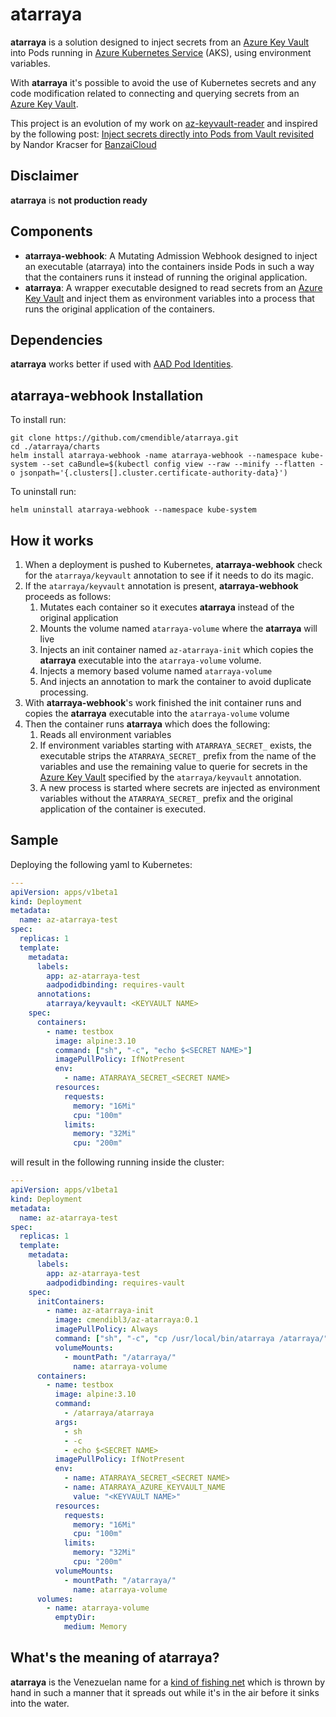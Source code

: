 # atarraya

**atarraya** is a solution designed to inject secrets from an [Azure Key Vault](https://azure.microsoft.com/en-us/services/key-vault/) into Pods running in [Azure Kubernetes Service](https://azure.microsoft.com/en-us/services/kubernetes-service/) (AKS), using environment variables.

With **atarraya** it's possible to avoid the use of Kubernetes secrets and any code modification related to connecting and querying secrets from an [Azure Key Vault](https://azure.microsoft.com/en-us/services/key-vault/).

This project is an evolution of my work on [az-keyvault-reader](https://github.com/cmendible/az-keyvault-reader) and inspired by the following post: [Inject secrets directly into Pods from Vault revisited](https://banzaicloud.com/blog/inject-secrets-into-pods-vault-revisited/) by Nandor Kracser for [BanzaiCloud](https://banzaicloud.com/)

## Disclaimer

**atarraya** is **not production ready**

## Components

* **atarraya-webhook**: A Mutating Admission Webhook designed to inject an executable (atarraya) into the containers inside Pods in such a way that the containers runs it instead of running the original application.
* **atarraya**: A wrapper executable designed to read secrets from an [Azure Key Vault](https://azure.microsoft.com/en-us/services/key-vault/) and inject them as environment variables into a process that runs the original application of the containers.

## Dependencies

**atarraya** works better if used with [AAD Pod Identities](https://github.com/Azure/aad-pod-identity).

## atarraya-webhook Installation

To install run:

``` shell
git clone https://github.com/cmendible/atarraya.git
cd ./atarraya/charts
helm install atarraya-webhook -name atarraya-webhook --namespace kube-system --set caBundle=$(kubectl config view --raw --minify --flatten -o jsonpath='{.clusters[].cluster.certificate-authority-data}')
```

To uninstall run:

``` shell
helm uninstall atarraya-webhook --namespace kube-system
```

## How it works

1. When a deployment is pushed to Kubernetes, **atarraya-webhook** check for the ```atarraya/keyvault``` annotation to see if it needs to do its magic.
1. If the ```atarraya/keyvault``` annotation is present, **atarraya-webhook** proceeds as follows:
    1. Mutates each container so it executes **atarraya** instead of the original application
    1. Mounts the volume named ```atarraya-volume``` where the **atarraya** will live
    1. Injects an init container named ```az-atarraya-init``` which copies the **atarraya** executable into the ```atarraya-volume``` volume.
    1. Injects a memory based volume named ```atarraya-volume```
    1. And injects an annotation to mark the container to avoid duplicate processing.
1. With **atarraya-webhook**'s work finished the init container runs and copies the **atarraya** executable into the ```atarraya-volume``` volume
1. Then the container runs **atarraya** which does the following:
    1. Reads all environment variables
    1. If environment variables starting with ```ATARRAYA_SECRET_``` exists, the executable strips the ```ATARRAYA_SECRET_``` prefix from the name of the variables and use the remaining value to querie for secrets in the [Azure Key Vault](https://azure.microsoft.com/en-us/services/key-vault/) specified by the ```atarraya/keyvault``` annotation.
    1. A new process is started where secrets are injected as environment variables without the ```ATARRAYA_SECRET_``` prefix and the original application of the container is executed.

## Sample

Deploying the following yaml to Kubernetes:

``` yaml
---
apiVersion: apps/v1beta1
kind: Deployment
metadata:
  name: az-atarraya-test
spec:
  replicas: 1
  template:
    metadata:
      labels:
        app: az-atarraya-test
        aadpodidbinding: requires-vault
      annotations:
        atarraya/keyvault: <KEYVAULT NAME>
    spec:
      containers:
        - name: testbox
          image: alpine:3.10
          command: ["sh", "-c", "echo $<SECRET NAME>"]
          imagePullPolicy: IfNotPresent
          env:
            - name: ATARRAYA_SECRET_<SECRET NAME>
          resources:
            requests:
              memory: "16Mi"
              cpu: "100m"
            limits:
              memory: "32Mi"
              cpu: "200m"
```

will result in the following running inside the cluster:

``` yaml
---
apiVersion: apps/v1beta1
kind: Deployment
metadata:
  name: az-atarraya-test
spec:
  replicas: 1
  template:
    metadata:
      labels:
        app: az-atarraya-test
        aadpodidbinding: requires-vault
    spec:
      initContainers:
        - name: az-atarraya-init
          image: cmendibl3/az-atarraya:0.1
          imagePullPolicy: Always
          command: ["sh", "-c", "cp /usr/local/bin/atarraya /atarraya/"]
          volumeMounts:
            - mountPath: "/atarraya/"
              name: atarraya-volume
      containers:
        - name: testbox
          image: alpine:3.10
          command:
            - /atarraya/atarraya
          args:
            - sh
            - -c
            - echo $<SECRET NAME>
          imagePullPolicy: IfNotPresent
          env:
            - name: ATARRAYA_SECRET_<SECRET NAME>
            - name: ATARRAYA_AZURE_KEYVAULT_NAME
              value: "<KEYVAULT NAME>"
          resources:
            requests:
              memory: "16Mi"
              cpu: "100m"
            limits:
              memory: "32Mi"
              cpu: "200m"
          volumeMounts:
            - mountPath: "/atarraya/"
              name: atarraya-volume
      volumes:
        - name: atarraya-volume
          emptyDir:
            medium: Memory
```

## What's the meaning of atarraya?

**atarraya** is the Venezuelan name for a [kind of fishing net](https://en.wikipedia.org/wiki/Cast_net) which is thrown by hand in such a manner that it spreads out while it's in the air before it sinks into the water.

